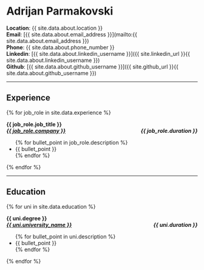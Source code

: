 # Adrijan Parmakovski

**Location**: {{ site.data.about.location }}<br>
**Email**: [{{ site.data.about.email_address }}](mailto:{{ site.data.about.email_address }})<br>
**Phone**: {{ site.data.about.phone_number }}<br>
**Linkedin**: [{{ site.data.about.linkedin_username }}]({{ site.linkedin_url }}{{ site.data.about.linkedin_username }})<br>
**Github**: [{{ site.data.about.github_username }}]({{ site.github_url }}{{ site.data.about.github_username }})

---
## Experience

{% for job_role in site.data.experience %}
<p style="text-align:left;">
    <b>{{ job_role.job_title }}</b><br>
    <b><a href="{{ job_role.company_url }}"><i>{{ job_role.company }}</i></a></b>
    <span style="float:right;">
        <b><i>{{ job_role.duration }}</i></b>
    </span>
</p>
<ul>
{% for bullet_point in job_role.description %}
<li>{{ bullet_point }}</li>
{% endfor %}
</ul>
{% endfor %}

---

## Education

{% for uni in site.data.education %}
<p style="text-align:left;">
    <b>{{ uni.degree }}</b><br>
    <b><a href="{{ uni.university_url }}"><i>{{ uni.university_name }}</i></a></b>
    <span style="float:right;">
        <b><i>{{ uni.duration }}</i></b>
    </span>
</p>
<ul>
{% for bullet_point in uni.description %}
<li>{{ bullet_point }}</li>
{% endfor %}
</ul>
{% endfor %}
